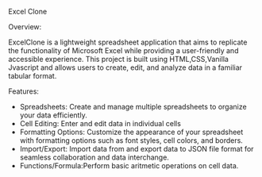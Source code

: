 Excel Clone

Overview:

ExcelClone is a lightweight spreadsheet application that aims to replicate the functionality of Microsoft Excel while providing a user-friendly and accessible experience. This project is built using HTML,CSS,Vanilla Jvascript and allows users to create, edit, and analyze data in a familiar tabular format.

Features:
 * Spreadsheets: Create and manage multiple spreadsheets to organize your data efficiently.
 * Cell Editing: Enter and edit data in individual cells
 * Formatting Options: Customize the appearance of your spreadsheet with formatting options such as font styles, cell colors, and borders.
 * Import/Export: Import data from and export data to JSON file format for seamless collaboration and data interchange.
 * Functions/Formula:Perform basic aritmetic operations on cell data.
   

